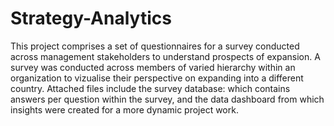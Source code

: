 # Strategy-Analytics
This project comprises a set of questionnaires for a survey conducted across management stakeholders to understand prospects of expansion.
A survey was conducted across members of varied hierarchy within an organization to vizualise their perspective on expanding into a different country.
Attached files include the survey database: which contains answers per question within the survey, and the data dashboard from which insights were created for a more dynamic project work.

